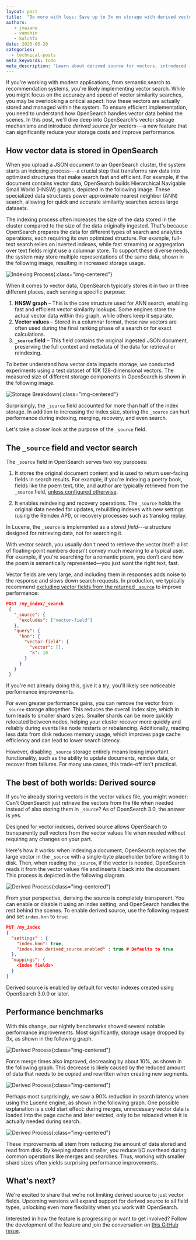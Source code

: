 ```yaml
---
layout: post
title:  "Do more with less: Save up to 3x on storage with derived vector source"
authors:
   - jmazane
   - vamshin
   - kolchfa
date: 2025-05-20
categories:
  - technical-posts
meta_keywords: todo
meta_description: "Learn about derived source for vectors, introduced in OpenSearch 3.0: why it matters, how it works, and how to start using it to improve performance and reduce storage costs."
---
```


If you're working with modern applications, from semantic search to recommendation systems, you're likely implementing vector search. While you might focus on the accuracy and speed of vector similarity searches, you may be overlooking a critical aspect: how these vectors are actually stored and managed within the system. To ensure efficient implementation, you need to understand how OpenSearch handles vector data behind the scenes. In this post, we'll dive deep into OpenSearch's vector storage mechanisms and introduce _derived source for vectors_---a new feature that can significantly reduce your storage costs and improve performance.

## How vector data is stored in OpenSearch

When you upload a JSON document to an OpenSearch cluster, the system starts an indexing process---a crucial step that transforms raw data into optimized structures that make search fast and efficient. For example, if the document contains vector data, OpenSearch builds Hierarchical Navigable Small World (HNSW) graphs, depicted in the following image. These specialized data structures power approximate nearest neighbor (ANN) search, allowing for quick and accurate similarity searches across large datasets.

The indexing process often increases the size of the data stored in the cluster compared to the size of the data originally ingested. That's because OpenSearch prepares the data for different types of search and analytics operations, each requiring its own optimized structure. For example, full-text search relies on inverted indexes, while fast streaming or aggregation over text fields might use a columnar store. To support these diverse needs, the system may store multiple representations of the same data, shown in the following image, resulting in increased storage usage.

![Indexing Process](/assets/media/blog-images/2025-05-20-Do-More-with-Less-Save-Up-to-3x-on-Storage-with-Derived-Vector-Source/indexing-process.png){:class="img-centered"}

When it comes to vector data, OpenSearch typically stores it in two or three different places, each serving a specific purpose:
1. **HNSW graph** – This is the core structure used for ANN search, enabling fast and efficient vector similarity lookups. Some engines store the actual vector data within this graph, while others keep it separate.
2. **Vector values** – Stored in a columnar format, these raw vectors are often used during the final ranking phase of a search or for exact calculations.
3. **`_source` field** – This field contains the original ingested JSON document, preserving the full context and metadata of the data for retrieval or reindexing.

To better understand how vector data impacts storage, we conducted experiments using a test dataset of 10K 128-dimensional vectors. The measured size of different storage components in OpenSearch is shown in the following image.

![Storage Breakdown](/assets/media/blog-images/2025-05-20-Do-More-with-Less-Save-Up-to-3x-on-Storage-with-Derived-Vector-Source/storage-breakdown.png){:class="img-centered"}

Surprisingly, the `_source` field accounted for more than half of the index storage. In addition to increasing the index size, storing the `_source` can hurt performance during indexing, merging, recovery, and even search.

Let's take a closer look at the purpose of the `_source` field.

## The `_source` field and vector search

The `_source` field in OpenSearch serves two key purposes:

1. It stores the original document content and is used to return user-facing fields in search results. For example, if you're indexing a poetry book, fields like the poem text, title, and author are typically retrieved from the `_source` field, [unless configured otherwise](https://docs.opensearch.org/docs/latest/search-plugins/searching-data/retrieve-specific-fields/).

2. It enables reindexing and recovery operations. The `_source` holds the original data needed for updates, rebuilding indexes with new settings (using the Reindex API), or recovery processes such as translog replay.

In Lucene, the `_source` is implemented as a _stored field_---a structure designed for retrieving data, not for searching it.

With vector search, you usually don't need to retrieve the vector itself: a list of floating-point numbers doesn't convey much meaning to a typical user. For example, if you're searching for a romantic poem, you don't care how the poem is semantically represented—you just want the right text, fast.

Vector fields are very large, and including them in responses adds noise to the response and slows down search requests. In production, we typically recommend [excluding vector fields from the returned `_source`](https://docs.opensearch.org/docs/latest/vector-search/performance-tuning-search/#exclude-vectors-from-search-results) to improve performance:

```json
POST /my_index/_search
 {
   "_source": {
     "excludes": ["vector-field"]
   },
   "query": {
     "knn": {
       "vector-field": {
         "vector": [],
         "k": 10
       }
     }
   }
 }
```

If you're not already doing this, give it a try; you'll likely see noticeable performance improvements. 

For even greater performance gains, you can remove the vector from `_source` storage altogether. This reduces the overall index size, which in turn leads to smaller shard sizes. Smaller shards can be more quickly relocated between nodes, helping your cluster recover more quickly and reliably during events like node restarts or rebalancing. Additionally, reading less data from disk reduces memory usage, which improves page cache efficiency and can lead to lower search latency.

However, disabling `_source` storage entirely means losing important functionality, such as the ability to update documents, reindex data, or recover from failures. For many use cases, this trade-off isn't practical.


## The best of both worlds: Derived source

If you're already storing vectors in the vector values file, you might wonder: Can't OpenSearch just retrieve the vectors from the file when needed instead of also storing them in `_source`? As of OpenSearch 3.0, the answer is yes.

Designed for vector indexes, derived source allows OpenSearch to transparently pull vectors from the vector values file when needed without requiring any changes on your part.

Here's how it works: when indexing a document, OpenSearch replaces the large vector in the `_source` with a single-byte placeholder before writing it to disk. Then, when reading the `_source`, if the vector is needed, OpenSearch reads it from the vector values file and inserts it back into the document. This process is depicted in the following diagram.

![Derived Process](/assets/media/blog-images/2025-05-20-Do-More-with-Less-Save-Up-to-3x-on-Storage-with-Derived-Vector-Source/derived-process.png){:class="img-centered"}

From your perspective, deriving the source is completely transparent. You can enable or disable it using an index setting, and OpenSearch handles the rest behind the scenes. To enable derived source, use the following request and set `index.knn` to `true`:

```json
PUT /my_index
{
  "settings" : {
    "index.knn": true,
    "index.knn.derived_source.enabled" : true # Defaults to true
  },
  "mappings": {
    <Index fields>
  }
}
```

Derived source is enabled by default for vector indexes created using OpenSearch 3.0.0 or later.

## Performance benchmarks

With this change, our nightly benchmarks showed several notable performance improvements. Most significantly, storage usage dropped by 3x, as shown in the following graph.

![Derived Process](/assets/media/blog-images/2025-05-20-Do-More-with-Less-Save-Up-to-3x-on-Storage-with-Derived-Vector-Source/bench-store-size.png){:class="img-centered"}

Force merge times also improved, decreasing by about 10%, as shown in the following graph. This decrease is likely caused by the reduced amount of data that needs to be copied and rewritten when creating new segments.

![Derived Process](/assets/media/blog-images/2025-05-20-Do-More-with-Less-Save-Up-to-3x-on-Storage-with-Derived-Vector-Source/bench-force-merge.png){:class="img-centered"}

Perhaps most surprisingly, we saw a 90% reduction in search latency when using the Lucene engine, as shown in the following graph. One possible explanation is a cold start effect: during merges, unnecessary vector data is loaded into the page cache and later evicted, only to be reloaded when it is actually needed during search.

![Derived Process](/assets/media/blog-images/2025-05-20-Do-More-with-Less-Save-Up-to-3x-on-Storage-with-Derived-Vector-Source/bench-search-latency.png){:class="img-centered"}

These improvements all stem from reducing the amount of data stored and read from disk. By keeping shards smaller, you reduce I/O overhead during common operations like merges and searches. Thus, working with smaller shard sizes often yields surprising performance improvements.

## What's next?

We're excited to share that we're not limiting derived source to just vector fields. Upcoming versions will expand support for derived source to all field types, unlocking even more flexibility when you work with OpenSearch.

Interested in how the feature is progressing or want to get involved? Follow the development of the feature and join the conversation on [this GitHub issue](https://github.com/opensearch-project/OpenSearch/issues/9568).

